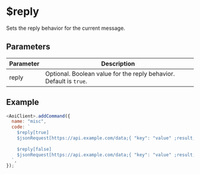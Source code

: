 # $reply

Sets the reply behavior for the current message.

## Parameters

| Parameter | Description                                                        |
| --------- | ------------------------------------------------------------------ |
| reply     | Optional. Boolean value for the reply behavior. Default is `true`. |

## Example

```js
<AoiClient>.addCommand({
  name: "misc",
  code: `
    $reply[true]
    $jsonRequest[https://api.example.com/data;{ "key": "value" ;result;Custom Error Message] // Error message reply to user
    
    $reply[false]
    $jsonRequest[https://api.example.com/data;{ "key": "value" ;result;Custom Error Message] // Error message not reply to user
  `,
});
```

